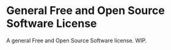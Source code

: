 # General Free and Open Source Software License
A general Free and Open Source Software license. WIP.
